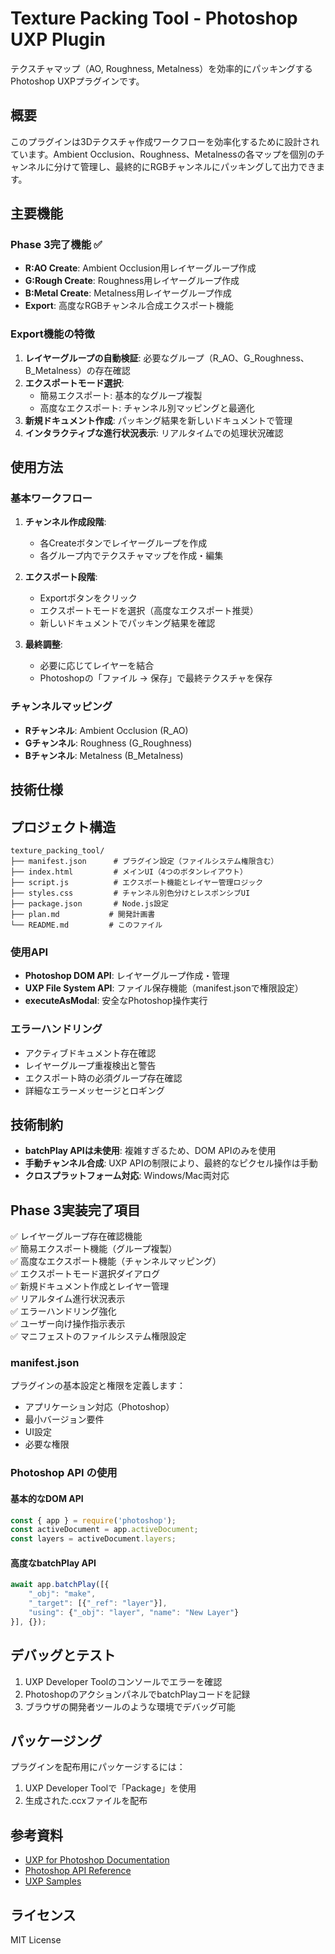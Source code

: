 # Texture Packing Tool - Photoshop UXP Plugin

テクスチャマップ（AO, Roughness, Metalness）を効率的にパッキングするPhotoshop UXPプラグインです。

## 概要

このプラグインは3Dテクスチャ作成ワークフローを効率化するために設計されています。Ambient Occlusion、Roughness、Metalnessの各マップを個別のチャンネルに分けて管理し、最終的にRGBチャンネルにパッキングして出力できます。

## 主要機能

### Phase 3完了機能 ✅

- **R:AO Create**: Ambient Occlusion用レイヤーグループ作成
- **G:Rough Create**: Roughness用レイヤーグループ作成  
- **B:Metal Create**: Metalness用レイヤーグループ作成
- **Export**: 高度なRGBチャンネル合成エクスポート機能

### Export機能の特徴

1. **レイヤーグループの自動検証**: 必要なグループ（R_AO、G_Roughness、B_Metalness）の存在確認
2. **エクスポートモード選択**: 
   - 簡易エクスポート: 基本的なグループ複製
   - 高度なエクスポート: チャンネル別マッピングと最適化
3. **新規ドキュメント作成**: パッキング結果を新しいドキュメントで管理
4. **インタラクティブな進行状況表示**: リアルタイムでの処理状況確認

## 使用方法

### 基本ワークフロー

1. **チャンネル作成段階**:
   - 各Createボタンでレイヤーグループを作成
   - 各グループ内でテクスチャマップを作成・編集

2. **エクスポート段階**:
   - Exportボタンをクリック
   - エクスポートモードを選択（高度なエクスポート推奨）
   - 新しいドキュメントでパッキング結果を確認

3. **最終調整**:
   - 必要に応じてレイヤーを結合
   - Photoshopの「ファイル → 保存」で最終テクスチャを保存

### チャンネルマッピング

- **Rチャンネル**: Ambient Occlusion (R_AO)
- **Gチャンネル**: Roughness (G_Roughness)  
- **Bチャンネル**: Metalness (B_Metalness)

## 技術仕様

## プロジェクト構造

```
texture_packing_tool/
├── manifest.json      # プラグイン設定（ファイルシステム権限含む）
├── index.html         # メインUI（4つのボタンレイアウト）
├── script.js          # エクスポート機能とレイヤー管理ロジック
├── styles.css         # チャンネル別色分けとレスポンシブUI
├── package.json       # Node.js設定
├── plan.md           # 開発計画書
└── README.md         # このファイル
```

### 使用API

- **Photoshop DOM API**: レイヤーグループ作成・管理
- **UXP File System API**: ファイル保存機能（manifest.jsonで権限設定）
- **executeAsModal**: 安全なPhotoshop操作実行

### エラーハンドリング

- アクティブドキュメント存在確認
- レイヤーグループ重複検出と警告
- エクスポート時の必須グループ存在確認
- 詳細なエラーメッセージとロギング

## 技術制約

- **batchPlay APIは未使用**: 複雑すぎるため、DOM APIのみを使用
- **手動チャンネル合成**: UXP APIの制限により、最終的なピクセル操作は手動
- **クロスプラットフォーム対応**: Windows/Mac両対応

## Phase 3実装完了項目

✅ レイヤーグループ存在確認機能  
✅ 簡易エクスポート機能（グループ複製）  
✅ 高度なエクスポート機能（チャンネルマッピング）  
✅ エクスポートモード選択ダイアログ  
✅ 新規ドキュメント作成とレイヤー管理  
✅ リアルタイム進行状況表示  
✅ エラーハンドリング強化  
✅ ユーザー向け操作指示表示  
✅ マニフェストのファイルシステム権限設定

### manifest.json
プラグインの基本設定と権限を定義します：
- アプリケーション対応（Photoshop）
- 最小バージョン要件
- UI設定
- 必要な権限

### Photoshop API の使用

#### 基本的なDOM API
```javascript
const { app } = require('photoshop');
const activeDocument = app.activeDocument;
const layers = activeDocument.layers;
```

#### 高度なbatchPlay API
```javascript
await app.batchPlay([{
    "_obj": "make",
    "_target": [{"_ref": "layer"}],
    "using": {"_obj": "layer", "name": "New Layer"}
}], {});
```

## デバッグとテスト

1. UXP Developer Toolのコンソールでエラーを確認
2. PhotoshopのアクションパネルでbatchPlayコードを記録
3. ブラウザの開発者ツールのような環境でデバッグ可能

## パッケージング

プラグインを配布用にパッケージするには：
1. UXP Developer Toolで「Package」を使用
2. 生成された.ccxファイルを配布

## 参考資料

- [UXP for Photoshop Documentation](https://developer.adobe.com/photoshop/uxp/)
- [Photoshop API Reference](https://developer.adobe.com/photoshop/uxp/2022/ps_reference/)
- [UXP Samples](https://github.com/AdobeDocs/uxp-photoshop-samples)

## ライセンス

MIT License
